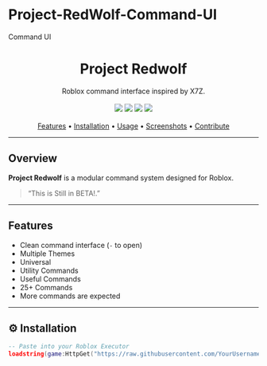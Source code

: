 # Project-RedWolf-Command-UI
 Command UI

<!-- PROJECT TITLE -->
<h1 align="center">Project Redwolf</h1>

<p align="center">
   Roblox command interface inspired by X7Z.
  <br/>
  <br/>
  <img src="https://img.shields.io/github/stars/YourUsername/YourRepo?style=flat-square" />
  <img src="https://img.shields.io/github/forks/YourUsername/YourRepo?style=flat-square" />
  <img src="https://img.shields.io/github/issues/YourUsername/YourRepo?style=flat-square" />
  <img src="https://img.shields.io/github/license/YourUsername/YourRepo?style=flat-square" />
  <br/><br/>
  <a href="#features"> Features</a> • 
  <a href="#installation">Installation</a> • 
  <a href="#usage">Usage</a> • 
  <a href="#screenshots">Screenshots</a> • 
  <a href="#contribute">Contribute</a>
</p>

---

## Overview

**Project Redwolf** is a modular command system designed for Roblox.

> “This is Still in BETA!.”

---

## Features

-  Clean command interface (`-` to open)
-  Multiple Themes
-  Universal 
-  Utility Commands
-  Useful Commands
-  25+ Commands
-  More commands are expected

---

## ⚙️ Installation

```lua
-- Paste into your Roblox Executor
loadstring(game:HttpGet("https://raw.githubusercontent.com/YourUsername/YourRepo/main/init.lua"))()

